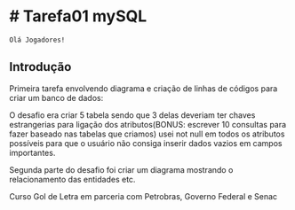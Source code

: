 # # Tarefa01 mySQL
``
Olá Jogadores! 
``
## Introdução
Primeira tarefa envolvendo diagrama e criação de linhas de códigos para criar um banco de dados:

O desafio era criar 5 tabela sendo que 3 delas deveriam ter chaves estrangerias para ligação dos atributos(BONUS: escrever 10 consultas para fazer baseado nas tabelas que criamos)
usei not null em todos os atributos possíveis para que o usuário não consiga inserir dados vazios em campos importantes.

Segunda parte do desafio foi criar um diagrama mostrando o relacionamento das entidades etc.


Curso Gol de Letra em parceria com Petrobras, Governo Federal e Senac 
